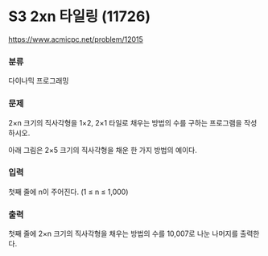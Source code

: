 # S3 2xn 타일링 (11726) 

https://www.acmicpc.net/problem/12015

### 분류

다이나믹 프로그래밍

### 문제

2×n 크기의 직사각형을 1×2, 2×1 타일로 채우는 방법의 수를 구하는 프로그램을 작성하시오.

아래 그림은 2×5 크기의 직사각형을 채운 한 가지 방법의 예이다.

### 입력 

첫째 줄에 n이 주어진다. (1 ≤ n ≤ 1,000)

### 출력 

첫째 줄에 2×n 크기의 직사각형을 채우는 방법의 수를 10,007로 나눈 나머지를 출력한다.